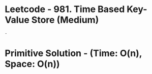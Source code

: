 # Leetcode - 981. Time Based Key-Value Store (Medium)

    - 

# Primitive Solution - (Time: O(n), Space: O(n))